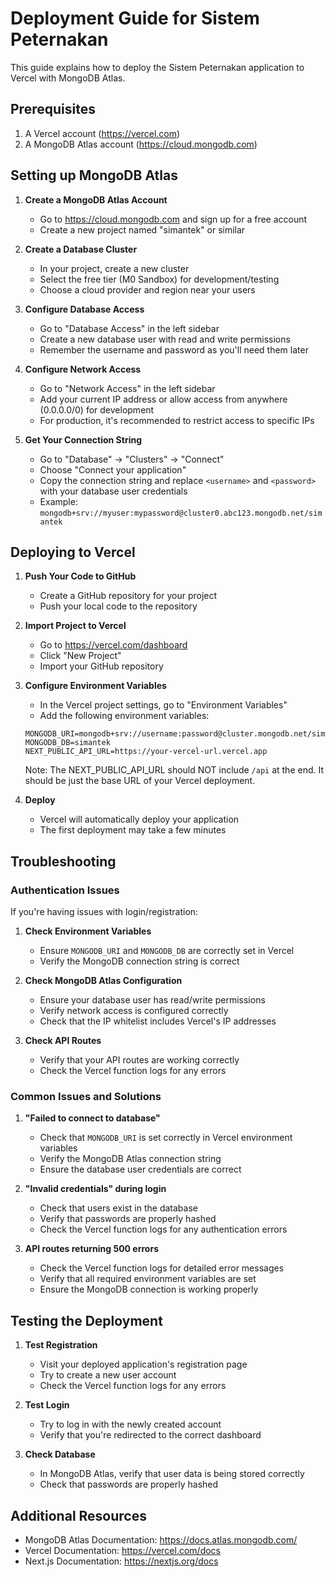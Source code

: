 # Deployment Guide for Sistem Peternakan

This guide explains how to deploy the Sistem Peternakan application to Vercel with MongoDB Atlas.

## Prerequisites

1. A Vercel account (https://vercel.com)
2. A MongoDB Atlas account (https://cloud.mongodb.com)

## Setting up MongoDB Atlas

1. **Create a MongoDB Atlas Account**
   - Go to https://cloud.mongodb.com and sign up for a free account
   - Create a new project named "simantek" or similar

2. **Create a Database Cluster**
   - In your project, create a new cluster
   - Select the free tier (M0 Sandbox) for development/testing
   - Choose a cloud provider and region near your users

3. **Configure Database Access**
   - Go to "Database Access" in the left sidebar
   - Create a new database user with read and write permissions
   - Remember the username and password as you'll need them later

4. **Configure Network Access**
   - Go to "Network Access" in the left sidebar
   - Add your current IP address or allow access from anywhere (0.0.0.0/0) for development
   - For production, it's recommended to restrict access to specific IPs

5. **Get Your Connection String**
   - Go to "Database" → "Clusters" → "Connect"
   - Choose "Connect your application"
   - Copy the connection string and replace `<username>` and `<password>` with your database user credentials
   - Example: `mongodb+srv://myuser:mypassword@cluster0.abc123.mongodb.net/simantek`

## Deploying to Vercel

1. **Push Your Code to GitHub**
   - Create a GitHub repository for your project
   - Push your local code to the repository

2. **Import Project to Vercel**
   - Go to https://vercel.com/dashboard
   - Click "New Project"
   - Import your GitHub repository

3. **Configure Environment Variables**
   - In the Vercel project settings, go to "Environment Variables"
   - Add the following environment variables:
   
   ```
   MONGODB_URI=mongodb+srv://username:password@cluster.mongodb.net/simantek
   MONGODB_DB=simantek
   NEXT_PUBLIC_API_URL=https://your-vercel-url.vercel.app
   ```
   
   Note: The NEXT_PUBLIC_API_URL should NOT include `/api` at the end. It should be just the base URL of your Vercel deployment.

4. **Deploy**
   - Vercel will automatically deploy your application
   - The first deployment may take a few minutes

## Troubleshooting

### Authentication Issues

If you're having issues with login/registration:

1. **Check Environment Variables**
   - Ensure `MONGODB_URI` and `MONGODB_DB` are correctly set in Vercel
   - Verify the MongoDB connection string is correct

2. **Check MongoDB Atlas Configuration**
   - Ensure your database user has read/write permissions
   - Verify network access is configured correctly
   - Check that the IP whitelist includes Vercel's IP addresses

3. **Check API Routes**
   - Verify that your API routes are working correctly
   - Check the Vercel function logs for any errors

### Common Issues and Solutions

1. **"Failed to connect to database"**
   - Check that `MONGODB_URI` is set correctly in Vercel environment variables
   - Verify the MongoDB Atlas connection string
   - Ensure the database user credentials are correct

2. **"Invalid credentials" during login**
   - Check that users exist in the database
   - Verify that passwords are properly hashed
   - Check the Vercel function logs for any authentication errors

3. **API routes returning 500 errors**
   - Check the Vercel function logs for detailed error messages
   - Verify that all required environment variables are set
   - Ensure the MongoDB connection is working properly

## Testing the Deployment

1. **Test Registration**
   - Visit your deployed application's registration page
   - Try to create a new user account
   - Check the Vercel function logs for any errors

2. **Test Login**
   - Try to log in with the newly created account
   - Verify that you're redirected to the correct dashboard

3. **Check Database**
   - In MongoDB Atlas, verify that user data is being stored correctly
   - Check that passwords are properly hashed

## Additional Resources

- MongoDB Atlas Documentation: https://docs.atlas.mongodb.com/
- Vercel Documentation: https://vercel.com/docs
- Next.js Documentation: https://nextjs.org/docs